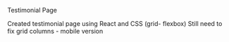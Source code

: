 Testimonial Page

Created testimonial page using React and CSS (grid- flexbox)
Still need to fix grid columns - mobile version
